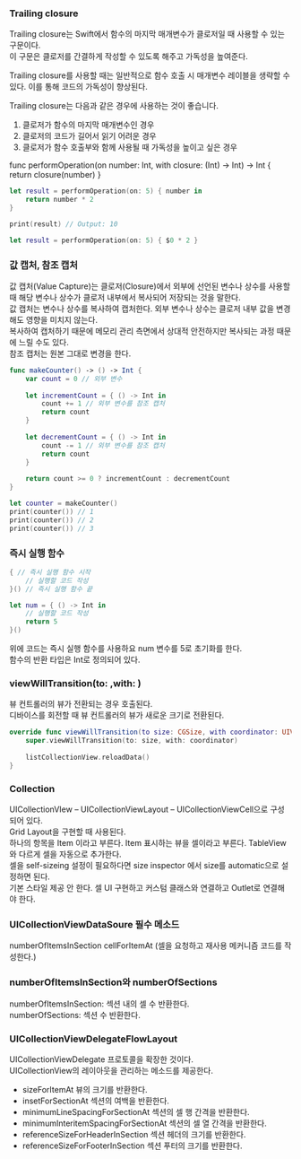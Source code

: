 ### Trailing closure
Trailing closure는 Swift에서 함수의 마지막 매개변수가 클로저일 때 사용할 수 있는 구문이다.<br>
이 구문은 클로저를 간결하게 작성할 수 있도록 해주고 가독성을 높여준다.<br>

Trailing closure를 사용할 때는 일반적으로 함수 호출 시 매개변수 레이블을 생략할 수 있다. 이를 통해 코드의 가독성이 향상된다.<br>

Trailing closure는 다음과 같은 경우에 사용하는 것이 좋습니다.<br>

1. 클로저가 함수의 마지막 매개변수인 경우
2. 클로저의 코드가 길어서 읽기 어려운 경우
3. 클로저가 함수 호출부와 함께 사용될 때 가독성을 높이고 싶은 경우

func performOperation(on number: Int, with closure: (Int) -> Int) -> Int {
    return closure(number)
}
```swift
let result = performOperation(on: 5) { number in
    return number * 2
}

print(result) // Output: 10

let result = performOperation(on: 5) { $0 * 2 }
```

### 값 캡처, 참조 캡처
값 캡처(Value Capture)는 클로저(Closure)에서 외부에 선언된 변수나 상수를 사용할 때 해당 변수나 상수가 클로저 내부에서 복사되어 저장되는 것을 말한다.<br>
값 캡처는 변수나 상수를 복사하여 캡처한다. 외부 변수나 상수는 클로저 내부 값을 변경해도 영향을 미치지 않는다.<br>
복사하여 캡처하기 때문에 메모리 관리 측면에서 상대적 안전하지만 복사되는 과정 때문에 느릴 수도 있다.<br>
참조 캡처는 원본 그대로 변경을 한다.<br>

```swift
func makeCounter() -> () -> Int {
    var count = 0 // 외부 변수
    
    let incrementCount = { () -> Int in
        count += 1 // 외부 변수를 참조 캡처
        return count
    }
    
    let decrementCount = { () -> Int in
        count -= 1 // 외부 변수를 참조 캡처
        return count
    }
    
    return count >= 0 ? incrementCount : decrementCount
}

let counter = makeCounter()
print(counter()) // 1
print(counter()) // 2
print(counter()) // 3

```
### 즉시 실행 함수
```swift
{ // 즉시 실행 함수 시작
    // 실행할 코드 작성
}() // 즉시 실행 함수 끝
```
```swift
let num = { () -> Int in
    // 실행할 코드 작성
    return 5
}()

```
위에 코드는 즉시 실행 함수를 사용하요 num 변수를 5로 초기화를 한다.<br>
함수의 반환 타입은 Int로 정의되어 있다.<br>

### viewWillTransition(to: ,with: )
뷰 컨트롤러의 뷰가 전환되는 경우 호출된다.<br>
디바이스를 회전할 때 뷰 컨트롤러의 뷰가 새로운 크기로 전환된다.<br>
```swift
override func viewWillTransition(to size: CGSize, with coordinator: UIViewControllerTransitionCoordinator) {
    super.viewWillTransition(to: size, with: coordinator)
    
    listCollectionView.reloadData()
}
```

### Collection
UICollectionVIew – UICollectionViewLayout – UICollectionViewCell으로 구성되어 있다.<br>
Grid Layout을 구현할 때 사용된다.<br>
하나의 항목을 Item 이라고 부른다. Item 표시하는 뷰을 셀이라고 부른다. TableView와 다르게 셀을 자동으로 추가한다.<br>
셀을 self-sizeing 설정이 필요하다면 size inspector 에서 size를 automatic으로 설정하면 된다.<br>
기본 스타일 제공 안 한다. 셀 UI 구현하고 커스텀 클래스와 연결하고 Outlet로 연결해야 한다.<br>
 
 ### UICollectionViewDataSoure 필수 메소드
 numberOfItemsInSection
 cellForItemAt (셀을 요청하고 재사용 메커니즘 코드를 작성한다.)

### numberOfItemsInSection와 numberOfSections 
numberOfItemsInSection: 섹션 내의 셀 수 반환한다.<br>
numberOfSections: 섹션 수 반환한다.<br>

### UICollectionViewDelegateFlowLayout
UICollectionViewDelegate 프로토콜을 확장한 것이다.<br> 
UICollectionView의 레이아웃을 관리하는 메소드를 제공한다.<br>
- sizeForItemAt 뷰의 크기를 반환한다.
- insetForSectionAt 섹션의 여백을 반환한다.
- minimumLineSpacingForSectionAt 섹션의 셀 행 간격을 반환한다.
- minimumInteritemSpacingForSectionAt 섹션의 셀 열 간격을 반환한다.
- referenceSizeForHeaderInSection 섹션 헤더의 크기를 반환한다.
- referenceSizeForFooterInSection 섹션 푸터의 크기를 반환한다.
